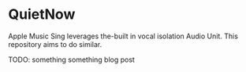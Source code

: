 # QuietNow

Apple Music Sing leverages the-built in vocal isolation Audio Unit. This repository aims to do similar.

TODO: something something blog post
